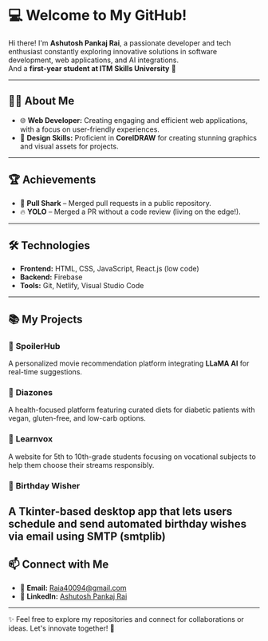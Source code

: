 # 💻 Welcome to My GitHub!  

Hi there! I'm **Ashutosh Pankaj Rai**, a passionate developer and tech enthusiast constantly exploring innovative solutions in software development, web applications, and AI integrations.  
And a **first-year student at ITM Skills University** 🚀  

---

## 👨‍💻 About Me  

- 🌐 **Web Developer:** Creating engaging and efficient web applications, with a focus on user-friendly experiences.  
- 🎨 **Design Skills:** Proficient in **CorelDRAW** for creating stunning graphics and visual assets for projects.  

---

## 🏆 Achievements  

- 🦈 **Pull Shark** – Merged pull requests in a public repository.  
- 🔥 **YOLO** – Merged a PR without a code review (living on the edge!).  

---

## 🛠️ Technologies  

- **Frontend:** HTML, CSS, JavaScript, React.js (low code)  
- **Backend:** Firebase  
- **Tools:** Git, Netlify, Visual Studio Code  

---

## 📚 My Projects  

### 🌟 **SpoilerHub**  
A personalized movie recommendation platform integrating **LLaMA AI** for real-time suggestions.  

### 🌿 **Diazones**  
A health-focused platform featuring curated diets for diabetic patients with vegan, gluten-free, and low-carb options.  

### 📖 **Learnvox**  
A website for 5th to 10th-grade students focusing on vocational subjects to help them choose their streams responsibly.  

### 🎉 **Birthday Wisher**
A Tkinter-based desktop app that lets users schedule and send automated birthday wishes via email using SMTP (smtplib)
---

## 📫 Connect with Me  

- 📧 **Email:** [Raia40094@gmail.com](mailto:Raia40094@gmail.com)  
- 💼 **LinkedIn:** [Ashutosh Pankaj Rai](https://linkedin.com/in/ashutosh-pankaj-rai/)  

---

✨ Feel free to explore my repositories and connect for collaborations or ideas. Let's innovate together! 🚀  
